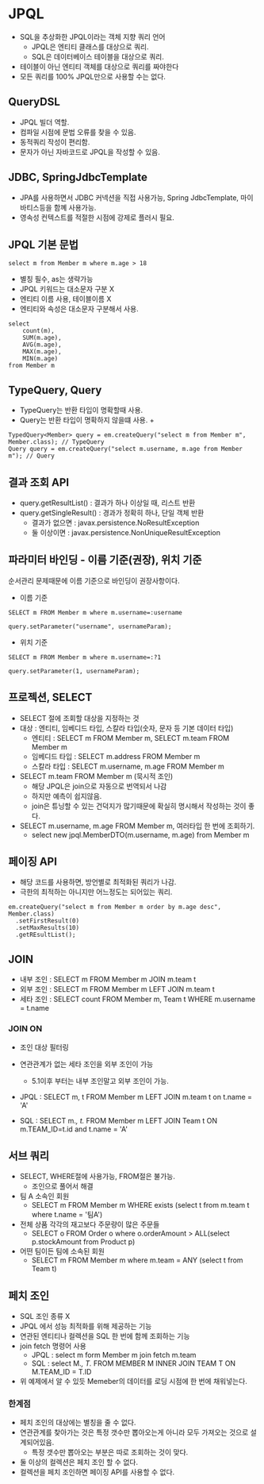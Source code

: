 # JPQL

- SQL을 추상화한 JPQL이라는 객체 지향 쿼리 언어
  + JPQL은 엔티티 클래스를 대상으로 쿼리.
  + SQL은 데이터베이스 테이블을 대상으로 쿼리.
- 테이블이 아닌 엔티티 객체를 대상으로 쿼리를 짜야한다
- 모든 쿼리를 100% JPQL만으로 사용할 수는 없다.

## QueryDSL

- JPQL 빌더 역할.
- 컴파일 시점에 문법 오류를 찾을 수 있음.
- 동적쿼리 작성이 편리함.
- 문자가 아닌 자바코드로 JPQL을 작성할 수 있음.

## JDBC, SpringJdbcTemplate

- JPA를 사용하면서 JDBC 커넥션을 직접 사용가능, Spring JdbcTemplate, 마이바티스등을 함꼐 사용가능.
- 영속성 컨텍스트를 적절한 시점에 강제로 플러시 필요.

## JPQL 기본 문법
```
select m from Member m where m.age > 18
```
- 별칭 필수, as는 생략가능
- JPQL 키워드는 대소문자 구분 X
- 엔티티 이름 사용, 테이블이름 X
- 엔티티와 속성은 대소문자 구분해서 사용.

```
select
    count(m),
    SUM(m.age),
    AVG(m.age),
    MAX(m.age),
    MIN(m.age)
from Member m
```

## TypeQuery, Query
- TypeQuery는 반환 타입이 명확할때 사용.
- Query는 반환 타입이 명확하지 않을떄 사용.
  + 
```
TypedQuery<Member> query = em.createQuery("select m from Member m", Member.class); // TypeQuery
Query query = em.createQuery("select m.username, m.age from Member m"); // Query
```

## 결과 조회 API
- query.getResultList() : 결과가 하나 이상일 때, 리스트 반환
- query.getSingleResult() : 경과가 정확히 하나, 단일 객체 반환
    + 결과가 없으면 : javax.persistence.NoResultException
    + 둘 이상이면 : javax.persistence.NonUniqueResultException
    
## 파라미터 바인딩 - 이름 기준(권장), 위치 기준
순서관리 문제때문에 이름 기준으로 바인딩이 권장사항이다.

- 이름 기준
```
SELECT m FROM Member m where m.username=:username

query.setParameter("username", usernameParam);
```

- 위치 기준
```
SELECT m FROM Member m where m.username=:?1

query.setParameter(1, usernameParam);
```

## 프로젝션, SELECT
- SELECT 절에 조회할 대상을 지정하는 것
- 대상 : 엔티티, 임베디드 타입, 스칼라 타입(숫자, 문자 등 기본 데이터 타입)
  + 엔티티 : SELECT m FROM Member m, SELECT m.team FROM Member m
  + 임베디드 타입 : SELECT m.address FROM Member m
  + 스칼라 타입 : SELECT m.username, m.age FROM Member m
- SELECT m.team FROM Member m (묵시적 조인)
  + 해당 JPQL은 join으로 자동으로 번역되서 나감
  + 하지만 예측이 쉽지않음.
  + join은 튜닝할 수 있는 건덕지가 많기때문에 확실히 명시해서 작성하는 것이 좋다.
- SELECT m.username, m.age FROM Member m, 여러타입 한 번에 조회하기.
  + select new jpql.MemberDTO(m.username, m.age) from Member m
  
## 페이징 API
- 해당 코드를 사용하면, 방언별로 최적화된 쿼리가 나감.
- 극한의 최적하는 아니지만 어느정도는 되어있는 쿼리.
```
em.createQuery("select m from Member m order by m.age desc", Member.class)
  .setFirstResult(0)
  .setMaxResults(10)
  .getREsultList();
```

## JOIN
- 내부 조인 : SELECT m FROM Member m JOIN m.team t
- 외부 조인 : SELECT m FROM Member m LEFT JOIN m.team t
- 세타 조인 : SELECT count FROM Member m, Team t WHERE m.username = t.name

### JOIN ON
- 조인 대상 필터링
- 연관관계가 없는 세타 조인을 외부 조인이 가능
  + 5.1이후 부터는 내부 조인말고 외부 조인이 가능.
  
- JPQL : SELECT m, t FROM Member m LEFT JOIN m.team t on t.name = 'A'
- SQL : SELECT m.*, t.* FROM Member m LEFT JOIN Team t ON m.TEAM_ID=t.id and t.name = 'A'

## 서브 쿼리
- SELECT, WHERE절에 사용가능, FROM절은 불가능.
  + 조인으로 풀어서 해결
- 팀 A 소속인 회원
  + SELECT m FROM Member m WHERE exists (select t from m.team t where t.name = '팀A')
- 전체 상품 각각의 재고보다 주문량이 많은 주문들
  + SELECT o FROM Order o where o.orderAmount > ALL(select p.stockAmount from Product p)
- 어떤 팀이든 팀에 소속된 회원
  + SELECT m FROM Member m where m.team = ANY (select t from Team t)
  
## 페치 조인
- SQL 조인 종류 X
- JPQL 에서 성능 최적화를 위해 제공하는 기능
- 연관된 엔티티나 컬렉션을 SQL 한 번에 함께 조회하는 기능
- join fetch 명령어 사용
  + JPQL : select m form Member m join fetch m.team
  + SQL : select M.*, T.* FROM MEMBER M INNER JOIN TEAM T ON M.TEAM_ID = T.ID
- 위 예제에서 알 수 있듯 Memeber의 데이터를 로딩 시점에 한 번에 채워넣는다.

### 한계점
- 페치 조인의 대상에는 별칭을 줄 수 없다.
- 연관관계를 찾아가는 것은 특정 갯수만 뽑아오는게 아니라 모두 가져오는 것으로 설계되어있음.
  + 특정 갯수만 뽑아오는 부분은 따로 조회하는 것이 맞다.
- 둘 이상의 컬렉션은 페치 조인 할 수 없다.
- 컬렉션을 페치 조인하면 페이징 API를 사용할 수 없다.
